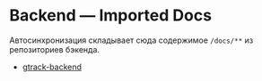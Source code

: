 # Backend — Imported Docs

Автосинхронизация складывает сюда содержимое `/docs/**` из репозиториев бэкенда.

- [gtrack-backend](gtrack-backend/index.md)
